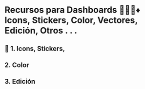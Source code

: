 # Recursos para Dashboards 🍳👀🌆♦️  Icons, Stickers, Color, Vectores, Edición, Otros . . .


## 🍳 1. Icons, Stickers, 

## 2. Color

## 3. Edición

